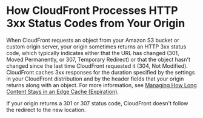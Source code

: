 # How CloudFront Processes HTTP 3xx Status Codes from Your Origin<a name="http-3xx-status-codes"></a>

When CloudFront requests an object from your Amazon S3 bucket or custom origin server, your origin sometimes returns an HTTP 3xx status code, which typically indicates either that the URL has changed \(301, Moved Permanently, or 307, Temporary Redirect\) or that the object hasn't changed since the last time CloudFront requested it \(304, Not Modified\)\. CloudFront caches 3xx responses for the duration specified by the settings in your CloudFront distribution and by the header fields that your origin returns along with an object\. For more information, see [Managing How Long Content Stays in an Edge Cache \(Expiration\)](Expiration.md)\.

If your origin returns a 301 or 307 status code, CloudFront doesn't follow the redirect to the new location\.